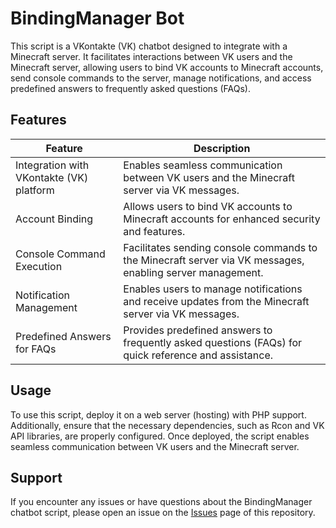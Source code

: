 # BindingManager Bot

This script is a VKontakte (VK) chatbot designed to integrate with a Minecraft server. It facilitates interactions between VK users and the Minecraft server, allowing users to bind VK accounts to Minecraft accounts, send console commands to the server, manage notifications, and access predefined answers to frequently asked questions (FAQs).

## Features
| Feature                                             | Description                                                                                                    |
|-----------------------------------------------------|----------------------------------------------------------------------------------------------------------------|
| Integration with VKontakte (VK) platform           | Enables seamless communication between VK users and the Minecraft server via VK messages.                       |
| Account Binding                                     | Allows users to bind VK accounts to Minecraft accounts for enhanced security and features.                      |
| Console Command Execution                           | Facilitates sending console commands to the Minecraft server via VK messages, enabling server management.       |
| Notification Management                             | Enables users to manage notifications and receive updates from the Minecraft server via VK messages.           |
| Predefined Answers for FAQs                         | Provides predefined answers to frequently asked questions (FAQs) for quick reference and assistance.             |

## Usage
To use this script, deploy it on a web server (hosting) with PHP support. Additionally, ensure that the necessary dependencies, such as Rcon and VK API libraries, are properly configured. Once deployed, the script enables seamless communication between VK users and the Minecraft server.

## Support
If you encounter any issues or have questions about the BindingManager chatbot script, please open an issue on the [Issues](https://github.com/newlandpe/BindingManager/issues) page of this repository.
